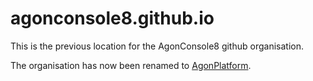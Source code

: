 # agonconsole8.github.io

This is the previous location for the AgonConsole8 github organisation.

The organisation has now been renamed to [AgonPlatform](https://agonplatform.github.io/).
